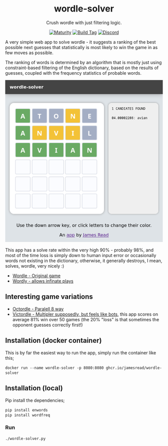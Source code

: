 <div align = "center">
	<h1>wordle-solver</h1>
	<p>Crush wordle with just filtering logic.</p>

[![Maturity](https://img.shields.io/badge/maturity-Production-green)](#none)
[![Build Tag](https://github.com/jamesread/Sicroc/actions/workflows/build-tag.yml/badge.svg)](https://github.com/jamesread/Sicroc/actions/workflows/build-tag.yml)
[![Discord](https://img.shields.io/discord/846737624960860180?label=Discord%20Server)](https://discord.gg/jhYWWpNJ3v)
</div>

A very simple web app to solve wordle - it suggests a ranking of the best possible next guesses that statistically is most likely to win the game in as few moves as possible.

The ranking of words is determined by an algorithm that is mostly just using constraint-based filtering of the English dictionary, based on the results of guesses, coupled with the frequency statistics of probable words.

![screenshot](screenshot.png)

This app has a solve rate within the very high 90% - probably 98%, and most of the time loss is simply down to human input error or occasionally words not existing in the dictionary, otherwise, it generally destroys, I mean, solves, wordle, very nicely :)

* [Wordle - Original game](https://www.nytimes.com/games/wordle/index.html) 
* [Wordly - allows infinate plays](https://wordly.org/)

## Interesting game variations 

* [Octordle - Paralell 8 way](https://www.britannica.com/games/octordle/)
* [Victordle - Multipler supposedly, but feels like bots](https://www.britannica.com/games/victordle/), this app scores on average 81% win over 50 games (the 20% "loss" is that sometimes the opponent guesses correctly first!)

## Installation (docker container)

This is by far the easiest way to run the app, simply run the container like this;

	docker run --name wordle-solver -p 8080:8080 ghcr.io/jamesread/wordle-solver

## Installation (local)

Pip install the dependencies;

    pip install enwords
    pip install wordfreq

### Run

    ./wordle-solver.py
